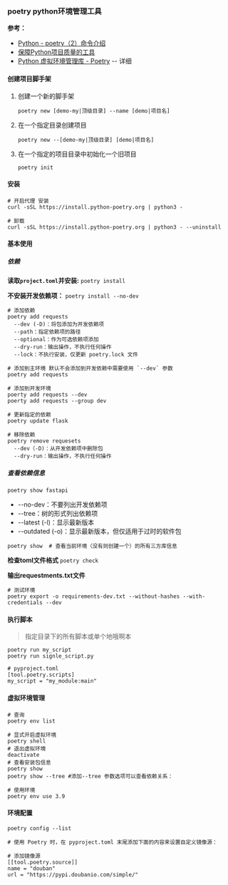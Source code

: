 ### poetry python环境管理工具

**参考：**

- [Python - poetry（2）命令介绍](https://www.cnblogs.com/poloyy/p/15267595.html) 
- [保障Python项目质量的工具](https://so1n.me/2021/08/10/%E4%BF%9D%E9%9A%9CPython%E9%A1%B9%E7%9B%AE%E8%B4%A8%E9%87%8F%E7%9A%84%E5%B7%A5%E5%85%B7/) 
- [Python 虚拟环境管理库 - Poetry](https://www.51cto.com/article/677772.html) -- 详细

#### 创建项目脚手架

1. 创建一个新的脚手架

   `poetry new [demo-my|顶级目录] --name [demo|项目名]` 

2. 在一个指定目录创建项目

   `poetry new --[demo-my|顶级目录] [demo|项目名]` 

3. 在一个指定的项目目录中初始化一个旧项目

   `poetry init` 

#### 安装

```shell
# 开启代理 安装
curl -sSL https://install.python-poetry.org | python3 -

# 卸载
curl -sSL https://install.python-poetry.org | python3 - --uninstall
```

#### 基本使用

##### 依赖

**读取`project.toml`并安装:**  `poetry install`

**不安装开发依赖项：** `poetry install --no-dev` 

```shell
# 添加依赖
poetry add requests
  --dev (-D)：将包添加为开发依赖项
  --path：指定依赖项的路径
  --optional：作为可选依赖项添加
  --dry-run：输出操作，不执行任何操作
  --lock：不执行安装，仅更新 poetry.lock 文件
  
# 添加到主环境 默认不会添加到开发依赖中需要使用 `--dev` 参数
poetry add requests

# 添加到开发环境
poerty add requests --dev
poerty add requests --group dev

# 更新指定的依赖
poetry update flask

# 移除依赖
poetry remove requesets
  --dev（-D)：从开发依赖项中删除包
  --dry-run：输出操作，不执行任何操作
```

##### **查看依赖信息**

 `poetry show fastapi`

- --no-dev：不要列出开发依赖项
- --tree：树的形式列出依赖项
- --latest (-l)：显示最新版本
- --outdated (-o)：显示最新版本，但仅适用于过时的软件包
```shell
poetry show  # 查看当前环境（没有则创建一个）的所有三方库信息
```

**检查toml文件格式** `poetry check`

**输出requestments.txt文件**

```shell
# 测试环境
poetry export -o requirements-dev.txt --without-hashes --with-credentials --dev
```



#### 执行脚本

> 指定目录下的所有脚本或单个地哦啊本

```shell
poetry run my_script
poetry run signle_script.py

# pyproject.toml
[tool.poetry.scripts]
my_script = "my_module:main"
```

#### 虚拟环境管理

```shell
# 查询
poetry env list

# 显式开启虚拟环境
poetry shell
# 退出虚拟环境
deactivate
# 查看安装包信息
poetry show
poetry show --tree #添加--tree 参数选项可以查看依赖关系：

# 使用环境
poetry env use 3.9
```

#### 环境配置

```shell
poetry config --list

# 使用 Poetry 时，在 pyproject.toml 末尾添加下面的内容来设置自定义镜像源：

# 添加镜像源
[[tool.poetry.source]]
name = "douban"
url = "https://pypi.doubanio.com/simple/"
```

